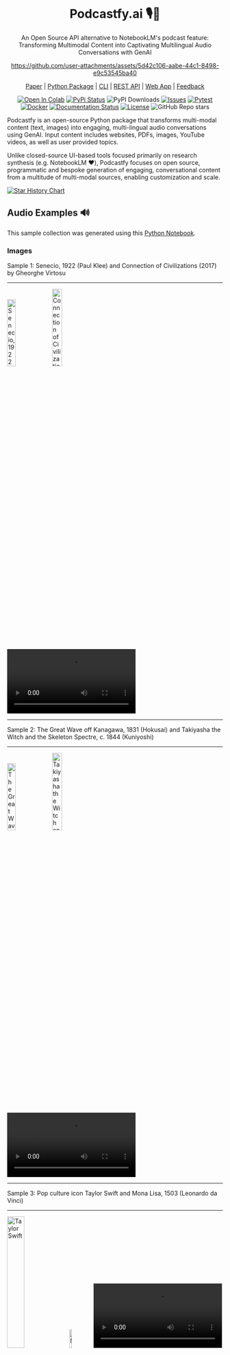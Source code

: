 <div align="center">
<a name="readme-top"></a>

# Podcastfy.ai 🎙️🤖
An Open Source API alternative to NotebookLM's podcast feature: Transforming Multimodal Content into Captivating Multilingual Audio Conversations with GenAI



https://github.com/user-attachments/assets/5d42c106-aabe-44c1-8498-e9c53545ba40



[Paper](https://github.com/souzatharsis/podcastfy/blob/main/paper/paper.pdf) |
[Python Package](https://github.com/souzatharsis/podcastfy/blob/59563ee105a0d1dbb46744e0ff084471670dd725/podcastfy.ipynb) |
[CLI](https://github.com/souzatharsis/podcastfy/blob/59563ee105a0d1dbb46744e0ff084471670dd725/usage/cli.md) |
[REST API](https://github.com/souzatharsis/podcastfy/blob/59563ee105a0d1dbb46744e0ff084471670dd725/usage/api.md) |
[Web App](https://openpod.fly.dev/) |
[Feedback](https://github.com/souzatharsis/podcastfy/issues)

[![Open In Colab](https://colab.research.google.com/assets/colab-badge.svg)](https://colab.research.google.com/github/souzatharsis/podcastfy/blob/main/podcastfy.ipynb)
[![PyPi Status](https://img.shields.io/pypi/v/podcastfy)](https://pypi.org/project/podcastfy/)
![PyPI Downloads](https://static.pepy.tech/badge/podcastfy)
[![Issues](https://img.shields.io/github/issues-raw/souzatharsis/podcastfy)](https://github.com/souzatharsis/podcastfy/issues)
[![Pytest](https://github.com/souzatharsis/podcastfy/actions/workflows/python-app.yml/badge.svg)](https://github.com/souzatharsis/podcastfy/actions/workflows/python-app.yml)
[![Docker](https://github.com/souzatharsis/podcastfy/actions/workflows/docker-publish.yml/badge.svg)](https://github.com/souzatharsis/podcastfy/actions/workflows/docker-publish.yml)
[![Documentation Status](https://readthedocs.org/projects/podcastfy/badge/?version=latest)](https://podcastfy.readthedocs.io/en/latest/?badge=latest)
[![License](https://img.shields.io/badge/License-Apache_2.0-blue.svg)](https://opensource.org/licenses/Apache-2.0)
![GitHub Repo stars](https://img.shields.io/github/stars/souzatharsis/podcastfy)
</div>

Podcastfy is an open-source Python package that transforms multi-modal content (text, images) into engaging, multi-lingual audio conversations using GenAI. Input content includes websites, PDFs, images, YouTube videos, as well as user provided topics.

Unlike closed-source UI-based tools focused primarily on research synthesis (e.g. NotebookLM ❤️), Podcastfy focuses on open source, programmatic and bespoke generation of engaging, conversational content from a multitude of multi-modal sources, enabling customization and scale.

[![Star History Chart](https://api.star-history.com/svg?repos=souzatharsis/podcastfy&type=Date&theme=dark)](https://api.star-history.com/svg?repos=souzatharsis/podcastfy&type=Date&theme=dark)

## Audio Examples 🔊
This sample collection was generated using this [Python Notebook](usage/examples.ipynb).

### Images
Sample 1: Senecio, 1922 (Paul Klee) and Connection of Civilizations (2017) by Gheorghe Virtosu
***
<img src="data/images/Senecio.jpeg" alt="Senecio, 1922 (Paul Klee)" width="20%" height="auto"> <img src="data/images/connection.jpg" alt="Connection of Civilizations (2017) by Gheorghe Virtosu " width="21.5%" height="auto">
<video src="https://github.com/user-attachments/assets/a4134a0d-138c-4ab4-bc70-0f53b3507e6b"></video>  
***
Sample 2: The Great Wave off Kanagawa, 1831 (Hokusai) and Takiyasha the Witch and the Skeleton Spectre, c. 1844 (Kuniyoshi)
***
 <img src="data/images/japan_1.jpg" alt="The Great Wave off Kanagawa, 1831 (Hokusai)" width="20%" height="auto"> <img src="data/images/japan2.jpg" alt="Takiyasha the Witch and the Skeleton Spectre, c. 1844 (Kuniyoshi)" width="21.5%" height="auto"> 
<video src="https://github.com/user-attachments/assets/f6aaaeeb-39d2-4dde-afaf-e2cd212e9fed"></video>  
***
Sample 3: Pop culture icon Taylor Swift and Mona Lisa, 1503 (Leonardo da Vinci)
***
<img src="data/images/taylor.png" alt="Taylor Swift" width="28%" height="auto"> <img src="data/images/monalisa.jpeg" alt="Mona Lisa" width="10.5%" height="auto">
<video src="https://github.com/user-attachments/assets/3b6f7075-159b-4540-946f-3f3907dffbca"></video> 


### Text
| Audio | Description  | Source |
|-------|--|--------|
| <video src="https://github.com/user-attachments/assets/ef41a207-a204-4b60-a11e-06d66a0fbf06"></video>  | Person Website | [Website](https://www.souzatharsis.com) |
| [Audio](https://soundcloud.com/high-lander123/amodei?in=high-lander123/sets/podcastfy-sample-audio-longform&si=b8dfaf4e3ddc4651835e277500384156) (`longform=True`) | Lex Fridman Podcast: Dario Amodei Anthropic's CEO |  [Youtube](https://www.youtube.com/watch?v=ugvHCXCOmm4) |
| [Audio](https://soundcloud.com/high-lander123/benjamin?in=high-lander123/sets/podcastfy-sample-audio-longform&si=dca7e2eec1c94252be18b8794499959a&utm_source=clipboard&utm_medium=text&utm_campaign=social_sharing) (`longform=True`)| Benjamin Franklin's Autobiography | [Book](https://www.gutenberg.org/cache/epub/148/pg148.txt) |

### Multi-Lingual Text
| Language | Content Type | Description | Audio | Source |
|----------|--------------|-------------|-------|--------|
| French | Website | Agroclimate research information | [Audio](https://audio.com/thatupiso/audio/podcast-fr-agro) | [Website](https://agroclim.inrae.fr/) |
| Portuguese-BR | News Article | Election polls in São Paulo | [Audio](https://audio.com/thatupiso/audio/podcast-thatupiso-br) | [Website](https://noticias.uol.com.br/eleicoes/2024/10/03/nova-pesquisa-datafolha-quem-subiu-e-quem-caiu-na-disputa-de-sp-03-10.htm) |

## Features ✨

- Generate conversational content from multiple sources and formats (images, text, websites, YouTube, and PDFs).
- Generate shorts (2-5 minutes) or longform (30+ minutes) podcasts.
- Customize transcript and audio generation (e.g., style, language, structure).
- Generate transcripts using 100+ LLM models (OpenAI, Anthropic, Google etc).
- Leverage local LLMs for transcript generation for increased privacy and control.
- Integrate with advanced text-to-speech models (OpenAI, Google, ElevenLabs, and Microsoft Edge).
- Provide multi-language support for global content creation.
- Integrate seamlessly with CLI and Python packages for automated workflows.

## Built with Podcastfy 🚀

- [OpenNotebook](https://www.open-notebook.ai/)
- [SurfSense](https://www.surfsense.net/)
- [OpenPod](https://openpod.fly.dev/)
- [Podcast-llm](https://github.com/evandempsey/podcast-llm)
- [Podcastfy-HuggingFace App](https://huggingface.co/spaces/thatupiso/Podcastfy.ai_demo)


## Updates 🚀🚀

### v0.4.0+ release
- Released new Multi-Speaker TTS model (is it the one NotebookLM uses?!?)
- Generate short or longform podcasts
- Generate podcasts from input topic using grounded real-time web search
- Integrate with 100+ LLM models (OpenAI, Anthropic, Google etc) for transcript generation

See [CHANGELOG](CHANGELOG.md) for more details.

## Quickstart 💻

### Prerequisites
- Python 3.11 or higher
- `$ pip install ffmpeg` (for audio processing)

### Setup
1. Install from PyPI
  `$ pip install podcastfy`

2. Set up your [API keys](usage/config.md)

### Python
```python
from podcastfy.client import generate_podcast

audio_file = generate_podcast(urls=["<url1>", "<url2>"])
```
### CLI
```
python -m podcastfy.client --url <url1> --url <url2>
```
  
## Usage 💻

- [Python Package Quickstart](podcastfy.ipynb)

- [How to](usage/how-to.md)

- [Python Package Reference Manual](https://podcastfy.readthedocs.io/en/latest/podcastfy.html)

- [REST API Reference Manual](usage/api.md)

- [CLI](usage/cli.md)


Experience Podcastfy with our [HuggingFace](https://huggingface.co/spaces/thatupiso/Podcastfy.ai_demo) 🤗 Spaces app. (Note: This UI app is less extensively tested than the Python package.)

## Customization 🔧

Podcastfy offers a range of customization options to tailor your AI-generated podcasts:
- Customize podcast [conversation](usage/conversation_custom.md) (e.g. format, style, voices)
- Choose to run [Local LLMs](usage/local_llm.md) (156+ HuggingFace models)
- Set [System Settings](usage/config_custom.md) (e.g. output directory settings)


## License

This software is licensed under [Apache 2.0](LICENSE). See [instructions](usage/license-guide.md) if you would like to use podcastfy in your software.

## Contributing 🤝

We welcome contributions! See [Guidelines](GUIDELINES.md) for more details.

## Example Use Cases 🎧🎶

- **Content Creators** can use `Podcastfy` to convert blog posts, articles, or multimedia content into podcast-style audio, enabling them to reach broader audiences. By transforming content into an audio format, creators can cater to users who prefer listening over reading.

- **Educators** can transform lecture notes, presentations, and visual materials into audio conversations, making educational content more accessible to students with different learning preferences. This is particularly beneficial for students with visual impairments or those who have difficulty processing written information.

- **Researchers** can convert research papers, visual data, and technical content into conversational audio. This makes it easier for a wider audience, including those with disabilities, to consume and understand complex scientific information. Researchers can also create audio summaries of their work to enhance accessibility.

- **Accessibility Advocates** can use `Podcastfy` to promote digital accessibility by providing a tool that converts multimodal content into auditory formats. This helps individuals with visual impairments, dyslexia, or other disabilities that make it challenging to consume written or visual content.
  
## Contributors

<a href="https://github.com/souzatharsis/podcastfy/graphs/contributors">
  <img alt="contributors" src="https://contrib.rocks/image?repo=souzatharsis/podcastfy"/>
</a>

<p align="right" style="font-size: 14px; color: #555; margin-top: 20px;">
    <a href="#readme-top" style="text-decoration: none; color: #007bff; font-weight: bold;">
        ↑ Back to Top ↑
    </a>
</p>

